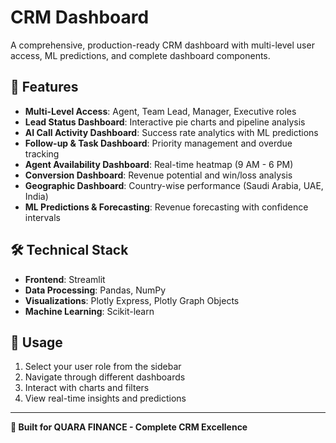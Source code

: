 # CRM Dashboard

A comprehensive, production-ready CRM dashboard with multi-level user access, ML predictions, and complete dashboard components.

## 🚀 Features

- **Multi-Level Access**: Agent, Team Lead, Manager, Executive roles
- **Lead Status Dashboard**: Interactive pie charts and pipeline analysis
- **AI Call Activity Dashboard**: Success rate analytics with ML predictions
- **Follow-up & Task Dashboard**: Priority management and overdue tracking
- **Agent Availability Dashboard**: Real-time heatmap (9 AM - 6 PM)
- **Conversion Dashboard**: Revenue potential and win/loss analysis
- **Geographic Dashboard**: Country-wise performance (Saudi Arabia, UAE, India)
- **ML Predictions & Forecasting**: Revenue forecasting with confidence intervals

## 🛠️ Technical Stack

- **Frontend**: Streamlit
- **Data Processing**: Pandas, NumPy
- **Visualizations**: Plotly Express, Plotly Graph Objects
- **Machine Learning**: Scikit-learn

## 🎯 Usage

1. Select your user role from the sidebar
2. Navigate through different dashboards
3. Interact with charts and filters
4. View real-time insights and predictions

---

**🏢 Built for QUARA FINANCE - Complete CRM Excellence**
